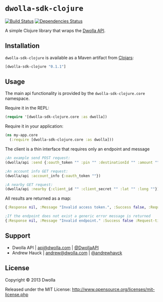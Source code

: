 # `dwolla-sdk-clojure` 

[![Build Status](https://travis-ci.org/andrewhavck/dwolla-sdk-clojure.png?branch=master)](https://travis-ci.org/andrewhavck/dwolla-sdk-clojure) [![Dependencies Status](http://jarkeeper.com/andrewhavck/dwolla-sdk-clojure/status.png)](http://jarkeeper.com/andrewhavck/dwolla-sdk-clojure)

A simple Clojure library that wraps the [Dwolla API](http://developers.dwolla.com).

## Installation

`dwolla-sdk-clojure` is available as a Maven artifact from
[Clojars](http://clojars.org/dwolla-sdk-clojure):

```clojure
[dwolla-sdk-clojure "0.1.1"]
```

## Usage

The main api functionality is provided by the
`dwolla-sdk-clojure.core` namespace.

Require it in the REPL:

```clojure
(require '[dwolla-sdk-clojure.core :as dwolla])
```

Require it in your application:

```clojure
(ns my-app.core
  (:require [dwolla-sdk-clojure.core :as dwolla]))
```

The client is a thin interface that requires only an endpoint and message

```clojure
;An example send POST request:
(dwolla/api :send {:oauth_token "" :pin "" :destinationId "" :amount ""})

;An account info GET request:
(dwolla/api :account_info {:oauth_token ""})

;A nearby GET request:
(dwolla/api :nearby {:client_id "" :client_secret "" :lat "" :long ""})
```

All results are returned as a map:

```clojure
{:Response nil, :Message "Invalid access token.", :Success false, :Request-time 321 :Status 200}

;If the endpoint does not exist a generic error message is returned
{:Response nil, :Message "Invalid endpoint." :Success false :Request-time 0 :Status nil}
```

## Support

- Dwolla API | api@dwolla.com | [@DwollaAPI](https://twitter.com/DwollaAPI)
- Andrew Hauck | andrew@dwolla.com | [@andrewhavck](https://twitter.com/andrewhavck)

## License

Copyright © 2013 Dwolla

Released under the MIT License:
<http://www.opensource.org/licenses/mit-license.php>
